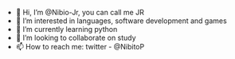 - 👋 Hi, I’m @Nibio-Jr, you can call me JR
- 👀 I’m interested in languages, software development and games
- 🌱 I’m currently learning python
- 💞️ I’m looking to collaborate on study
- 📫 How to reach me: twitter - @NibitoP

<!---
Nibio-Jr/Nibio-Jr is a ✨ special ✨ repository because its `README.md` (this file) appears on your GitHub profile.
You can click the Preview link to take a look at your changes.
--->
